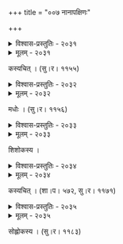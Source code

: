 +++
title = "००७ नानापक्षिणः"

+++



<details><summary>विश्वास-प्रस्तुतिः - २०३१</summary>

उत्प्लुत्य दूरं परिधूय पक्षा  
वधो निरीक्ष्य क्षणबद्धलक्ष्यः ।  
मध्येजलं चञ्चति दत्तझम्पः  
समत्स्य उत्सर्पति मत्स्यरङ्कः ॥२०३१॥
</details>

<details><summary>मूलम् - २०३१</summary>

उत्प्लुत्य दूरं परिधूय पक्षा  
वधो निरीक्ष्य क्षणबद्धलक्ष्यः ।  
मध्येजलं चञ्चति दत्तझम्पः  
समत्स्य उत्सर्पति मत्स्यरङ्कः ॥२०३१॥
</details>


कस्यचित् । (सु।र। ११५५)  



<details><summary>विश्वास-प्रस्तुतिः - २०३२</summary>

नीडाद् अपक्रम्य विधूय पक्षौ  
वृक्षाग्रम् आरुह्य ततः क्रमेण ।  
उद्ग्रीवम् उत्पुच्छम् उदेकपादम्  
उच्चूडम् उकूजति ताम्रचूडः ॥२०३२॥
</details>

<details><summary>मूलम् - २०३२</summary>

नीडाद् अपक्रम्य विधूय पक्षौ  
वृक्षाग्रम् आरुह्य ततः क्रमेण ।  
उद्ग्रीवम् उत्पुच्छम् उदेकपादम्  
उच्चूडम् उकूजति ताम्रचूडः ॥२०३२॥
</details>


मधोः । (सु।र। ११५६)  



<details><summary>विश्वास-प्रस्तुतिः - २०३३</summary>

इह सरसि सलीलं चारुपत्रे विधुन्वन्  
दरतरलिततिर्यक्चञ्चुकण्डूयिताङ्गः ।  
अनुसरति सरागः प्रेयसीम् अग्रयाताम्  
अनुपदसम् उदञ्चत्कण्ठनालो मरालः ॥२०३३॥
</details>

<details><summary>मूलम् - २०३३</summary>

इह सरसि सलीलं चारुपत्रे विधुन्वन्  
दरतरलिततिर्यक्चञ्चुकण्डूयिताङ्गः ।  
अनुसरति सरागः प्रेयसीम् अग्रयाताम्  
अनुपदसम् उदञ्चत्कण्ठनालो मरालः ॥२०३३॥
</details>


शिशोकस्य ।   



<details><summary>विश्वास-प्रस्तुतिः - २०३४</summary>

चञ्चच्–चञ्चल चञ्चुवाञ्छितचलच्चूडाग्रम् उग्रं पतच्  
चक्राकारकरालकेशरशटास्फारस्फुरत्कन्धरम् ।  
वारं वारम् उदङ्घ्रिलङ्घनप्रेङ्खन्नखक्षुण्णयोः  
कामं कुक्कुटयोर् द्वयं द्रुतपदं क्रूरक्रमं युध्यते ॥२०३४॥
</details>

<details><summary>मूलम् - २०३४</summary>

चञ्चच्–चञ्चल चञ्चुवाञ्छितचलच्चूडाग्रम् उग्रं पतच्  
चक्राकारकरालकेशरशटास्फारस्फुरत्कन्धरम् ।  
वारं वारम् उदङ्घ्रिलङ्घनप्रेङ्खन्नखक्षुण्णयोः  
कामं कुक्कुटयोर् द्वयं द्रुतपदं क्रूरक्रमं युध्यते ॥२०३४॥
</details>


कस्यचित् । (शा।प। ५७२, सु।र। ११७१)  



<details><summary>विश्वास-प्रस्तुतिः - २०३५</summary>

उत्पुच्छः प्रमदोल्लसद्वपुर् अधोविस्रंसिपक्षद्वयः  
स्वैरालोकगतिक्रमेण परितो भ्रान्त्वा सलीलं मुहुः ।  
उत्कण्ठालसकूजितः कलरुतां भूयो रिरंसारस  
न्यग्भूतां चटकः प्रियाम् अभिसरत्य् उद्वेपमानः स्वयम् ॥२०३५॥
</details>

<details><summary>मूलम् - २०३५</summary>

उत्पुच्छः प्रमदोल्लसद्वपुर् अधोविस्रंसिपक्षद्वयः  
स्वैरालोकगतिक्रमेण परितो भ्रान्त्वा सलीलं मुहुः ।  
उत्कण्ठालसकूजितः कलरुतां भूयो रिरंसारस  
न्यग्भूतां चटकः प्रियाम् अभिसरत्य् उद्वेपमानः स्वयम् ॥२०३५॥
</details>


सोह्लोकस्य । (सु।र। ११८३)  

